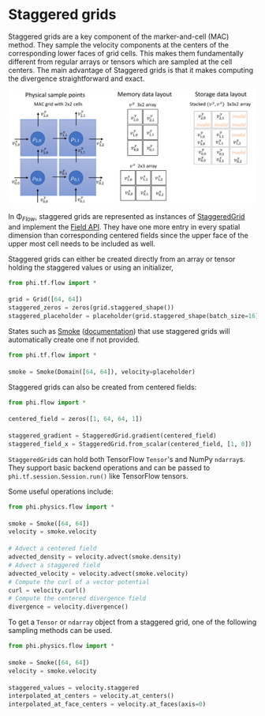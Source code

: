 # Staggered grids

Staggered grids are a key component of the marker-and-cell (MAC) method. They sample the velocity components at the centers of the corresponding lower faces of grid cells. This makes them fundamentally different from regular arrays or tensors which are sampled at the cell centers.
The main advantage of Staggered grids is that it makes computing the divergence straightforward and exact.

![image](./figures/Staggered.png)

In Φ<sub>*Flow*</sub>, staggered grids are represented as instances of [StaggeredGrid](../phi/physics/field/staggered_grid.py) and implement the [Field API](Fields.md). They have one more entry in every spatial dimension than corresponding centered fields since the upper face of the upper most cell needs to be included as well.

Staggered grids can either be created directly from an array or tensor holding the staggered values or
using an initializer,

```python
from phi.tf.flow import *

grid = Grid([64, 64])
staggered_zeros = zeros(grid.staggered_shape())
staggered_placeholder = placeholder(grid.staggered_shape(batch_size=16))
```

States such as [Smoke](../phi/physics/smoke.py) ([documentation](Smoke_Simulation.md)) that use staggered grids will automatically create one if not provided.

```python
from phi.tf.flow import *

smoke = Smoke(Domain([64, 64]), velocity=placeholder)
```

Staggered grids can also be created from centered fields:

```python
from phi.flow import *

centered_field = zeros([1, 64, 64, 1])

staggered_gradient = StaggeredGrid.gradient(centered_field)
staggered_field_x = StaggeredGrid.from_scalar(centered_field, [1, 0])
```

`StaggeredGrid`s can hold both TensorFlow `Tensor`'s and NumPy `ndarray`s.
They support basic backend operations and can be passed to `phi.tf.session.Session.run()` like TensorFlow tensors.

Some useful operations include:

```python
from phi.physics.flow import *

smoke = Smoke([64, 64])
velocity = smoke.velocity

# Advect a centered field
advected_density = velocity.advect(smoke.density)
# Advect a staggered field
advected_velocity = velocity.advect(smoke.velocity)
# Compute the curl of a vector potential
curl = velocity.curl()
# Compute the centered divergence field
divergence = velocity.divergence()
```

To get a `Tensor` or `ndarray` object from a staggered grid, one of the following sampling methods can be used.

```python
from phi.physics.flow import *

smoke = Smoke([64, 64])
velocity = smoke.velocity

staggered_values = velocity.staggered
interpolated_at_centers = velocity.at_centers()
interpolated_at_face_centers = velocity.at_faces(axis=0)
```
